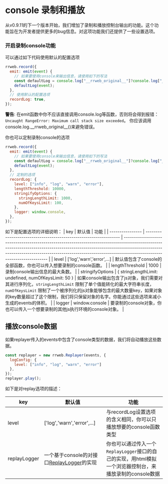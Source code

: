 # console 录制和播放

从v0.9.11的下一个版本开始，我们增加了录制和播放控制台输出的功能。这个功能旨在为开发者提供更多的bug信息。对这项功能我们还提供了一些设置选项。

### 开启录制console功能
可以通过如下代码使用默认的配置选项
```js
rrweb.record({
  emit: emit(event) {
    // 如果要使用console来输出信息，请使用如下的写法
    const defaultLog = console.log["__rrweb_original__"]?console.log["__rrweb_original__"]:console.log;
    defaultLog(event);
  },
  // 使用默认的配置选项
  recordLog: true,
});
```

**警告**: 在emit函数中你不应该直接调用console.log等函数，否则将会得到报错：`Uncaught RangeError: Maximum call stack size exceeded`。
你应该调用console.log.\_\_rrweb_original__()来避免错误。

你也可以定制录制console的选项
```js
rrweb.record({
  emit: emit(event) {
    // 如果要使用console来输出信息，请使用如下的写法
    const defaultLog = console.log["__rrweb_original__"]?console.log["__rrweb_original__"]:console.log;
    defaultLog(event);
  },
  // 定制的选项
  recordLog: {
    level: ["info", "log", "warn", "error"],
    lengthThreshold: 10000,
    stringifyOptions: {
      stringLengthLimit: 1000,
      numOfKeysLimit: 100,
    },
    logger: window.console,
  },
});
```
如下是配置选项的详细说明：
| key              | 默认值                                                            | 功能                                                                                                                                                                                                                                                                               |
| ---------------- | ----------------------------------------------------------------- | ---------------------------------------------------------------------------------------------------------------------------------------------------------------------------------------------------------------------------------------------------------------------------------- |
| level            | ['log','warn','error',...]                                        | 默认值包含了console的全部函数，你也可以传入想要录制的console函数。                                                                                                                                                                                                                 |
| lengthThreshold  | 1000                                                              | 录制console输出信息的最大条数。                                                                                                                                                                                                                                                    |
| stringifyOptions | {        stringLengthLimit: undefined,       numOfKeysLimit: 50 } | 如果console输出包含了js对象，我们需要对其进行序列化，`stringLengthLimit` 限制了单个值能转化的最大字符串长度，`numOfKeysLimit` 限制了一个被序列化的js对象能够包含的最大数量key，如果对象的key数量超过了这个限制，我们将只保留对象的名字。你能通过这些选项来减小生成的events的体积。 |
| logger           | window.console                                                    | 要录制的console对象，你也可以传入一个想要录制的其他js执行环境的console对象。                                                                                                                                                                                                       |

## 播放console数据
如果replayer传入的events中包含了console类型的数据，我们将自动播放这些数据。

```js
const replayer = new rrweb.Replayer(events, {
  logConfig: {
    level: ["info", "log", "warn", "error"]
  },
});
replayer.play();
```
如下是对replay选项的描述：

| key          | 默认值                                                               | 功能                                                                                                    |
| ------------ | -------------------------------------------------------------------- | ------------------------------------------------------------------------------------------------------- |
| level        | ['log','warn','error',...]                                           | 与recordLog设置选项的含义相同，你可以只播放想要的console函数类型                                        |
| replayLogger | 一个基于console的对接口[ReplayLogger](../../src/types.ts#L417)的实现 | 你也可以通过传入一个`ReplayLogger`接口的自己的实现，用html模拟一个浏览器控制台，来播放录制的console数据 |